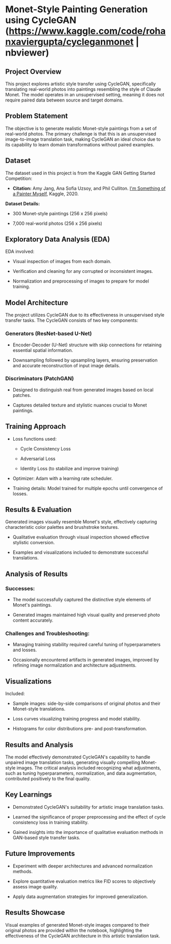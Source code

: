 Monet-Style Painting Generation using CycleGAN (https://www.kaggle.com/code/rohanxaviergupta/cycleganmonet | nbviewer)
==============================================

Project Overview
----------------

This project explores artistic style transfer using CycleGAN, specifically translating real-world photos into paintings resembling the style of Claude Monet. The model operates in an unsupervised setting, meaning it does not require paired data between source and target domains.

Problem Statement
-----------------

The objective is to generate realistic Monet-style paintings from a set of real-world photos. The primary challenge is that this is an unsupervised image-to-image translation task, making CycleGAN an ideal choice due to its capability to learn domain transformations without paired examples.

Dataset
-------

The dataset used in this project is from the Kaggle GAN Getting Started Competition:

-   **Citation:** Amy Jang, Ana Sofia Uzsoy, and Phil Culliton. [I'm Something of a Painter Myself](https://kaggle.com/competitions/gan-getting-started), Kaggle, 2020.

**Dataset Details:**

-   300 Monet-style paintings (256 x 256 pixels)

-   7,000 real-world photos (256 x 256 pixels)

Exploratory Data Analysis (EDA)
-------------------------------

EDA involved:

-   Visual inspection of images from each domain.

-   Verification and cleaning for any corrupted or inconsistent images.

-   Normalization and preprocessing of images to prepare for model training.

Model Architecture
------------------

The project utilizes CycleGAN due to its effectiveness in unsupervised style transfer tasks. The CycleGAN consists of two key components:

### Generators (ResNet-based U-Net)

-   Encoder-Decoder (U-Net) structure with skip connections for retaining essential spatial information.

-   Downsampling followed by upsampling layers, ensuring preservation and accurate reconstruction of input image details.

### Discriminators (PatchGAN)

-   Designed to distinguish real from generated images based on local patches.

-   Captures detailed texture and stylistic nuances crucial to Monet paintings.

Training Approach
-----------------

-   Loss functions used:

    -   Cycle Consistency Loss

    -   Adversarial Loss

    -   Identity Loss (to stabilize and improve training)

-   Optimizer: Adam with a learning rate scheduler.

-   Training details: Model trained for multiple epochs until convergence of losses.

Results & Evaluation
--------------------

Generated images visually resemble Monet's style, effectively capturing characteristic color palettes and brushstroke textures.

-   Qualitative evaluation through visual inspection showed effective stylistic conversion.

-   Examples and visualizations included to demonstrate successful translations.

Analysis of Results
-------------------

### Successes:

-   The model successfully captured the distinctive style elements of Monet's paintings.

-   Generated images maintained high visual quality and preserved photo content accurately.

### Challenges and Troubleshooting:

-   Managing training stability required careful tuning of hyperparameters and losses.

-   Occasionally encountered artifacts in generated images, improved by refining image normalization and architecture adjustments.

Visualizations
--------------

Included:

-   Sample images: side-by-side comparisons of original photos and their Monet-style translations.

-   Loss curves visualizing training progress and model stability.

-   Histograms for color distributions pre- and post-transformation.

Results and Analysis
--------------------

The model effectively demonstrated CycleGAN's capability to handle unpaired image translation tasks, generating visually compelling Monet-style images. The critical analysis included recognizing what adjustments, such as tuning hyperparameters, normalization, and data augmentation, contributed positively to the final quality.

Key Learnings
-------------

-   Demonstrated CycleGAN's suitability for artistic image translation tasks.

-   Learned the significance of proper preprocessing and the effect of cycle consistency loss in training stability.

-   Gained insights into the importance of qualitative evaluation methods in GAN-based style transfer tasks.

Future Improvements
-------------------

-   Experiment with deeper architectures and advanced normalization methods.

-   Explore quantitative evaluation metrics like FID scores to objectively assess image quality.

-   Apply data augmentation strategies for improved generalization.

Results Showcase
----------------

Visual examples of generated Monet-style images compared to their original photos are provided within the notebook, highlighting the effectiveness of the CycleGAN architecture in this artistic translation task.
